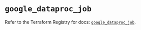 # `google_dataproc_job`

Refer to the Terraform Registry for docs: [`google_dataproc_job`](https://registry.terraform.io/providers/hashicorp/google/6.7.0/docs/resources/dataproc_job).
